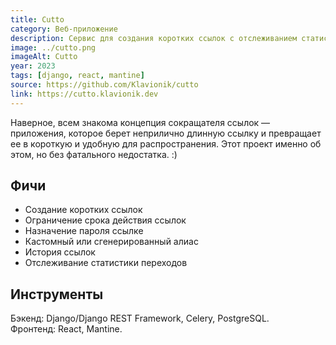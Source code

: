 ```yaml
---
title: Cutto
category: Веб-приложение
description: Сервис для создания коротких ссылок с отслеживанием статистики переходов.
image: ../cutto.png
imageAlt: Cutto
year: 2023
tags: [django, react, mantine]
source: https://github.com/Klavionik/cutto
link: https://cutto.klavionik.dev
---
```


Наверное, всем знакома концепция сокращателя ссылок — приложения, которое берет
неприлично длинную ссылку и превращает ее в короткую и удобную для распространения. Этот
проект именно об этом, но без фатального недостатка. :)

## Фичи

- Создание коротких ссылок
- Ограничение срока действия ссылок
- Назначение пароля ссылке
- Кастомный или сгенерированный алиас
- История ссылок
- Отслеживание статистики переходов

## Инструменты

Бэкенд: Django/Django REST Framework, Celery, PostgreSQL.  
Фронтенд: React, Mantine.
